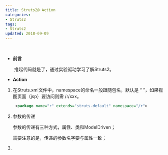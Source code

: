 ```yaml
---
title: Struts2@ Action
categories: 
- Struts2
tags:
- Struts2
updated: 2018-09-09
---
```


​	

- **前言**

  ​	撸起代码就是了，通过实验驱动学习了解Struts2。

- **Action**

1. 在Struts.xml文件中，namespace的命名一般跟随包名，默认是 “ ”，如果视图页面（jsp）要访问则需 /r/xxx。

   ```xml
    <package name="r" extends="struts-default" namespace="/r">
   ```

   

2. 参数的传递

   参数的传递有三种方式，属性、类和ModelDriven；

   需要注意的是，传递的参数名字要与属性一致；

3. 
